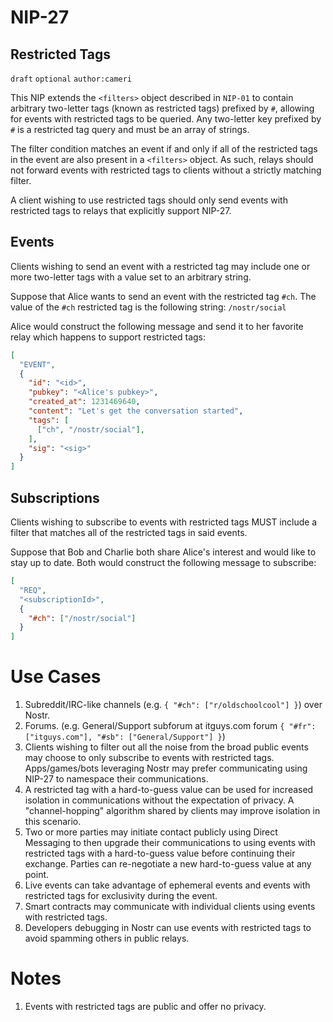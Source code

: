 NIP-27
======

Restricted Tags
---------------

`draft` `optional` `author:cameri`

This NIP extends the `<filters>` object described in `NIP-01` to contain
arbitrary two-letter tags (known as restricted tags) prefixed by `#`, allowing
for events with restricted tags to be queried. Any two-letter key prefixed by
`#` is a restricted tag query and must be an array of strings.

The filter condition matches an event if and only if all of the restricted tags
in the event are also present in a `<filters>` object. As such, relays should not
forward events with restricted tags to clients without a strictly matching filter.

A client wishing to use restricted tags should only send events with restricted
tags to relays that explicitly support NIP-27.

## Events

Clients wishing to send an event with a restricted tag may include one or more
two-letter tags with a value set to an arbitrary string.

Suppose that Alice wants to send an event with the restricted tag `#ch`. The value
of the `#ch` restricted tag is the following string: `/nostr/social`

Alice would construct the following message and send it to her favorite relay
which happens to support restricted tags:

```json
[
  "EVENT",
  {
    "id": "<id>",
    "pubkey": "<Alice's pubkey>",
    "created_at": 1231469640,
    "content": "Let's get the conversation started",
    "tags": [
      ["ch", "/nostr/social"],
    ],
    "sig": "<sig>"
  }
]
```

## Subscriptions

Clients wishing to subscribe to events with restricted tags MUST include a filter
that matches all of the restricted tags in said events.

Suppose that Bob and Charlie both share Alice's interest and would like to stay
up to date. Both would construct the following message to subscribe:

```json
[
  "REQ",
  "<subscriptionId>",
  {
    "#ch": ["/nostr/social"]
  }
]
```

# Use Cases

1. Subreddit/IRC-like channels (e.g. `{ "#ch": ["r/oldschoolcool"] }`) over Nostr.
2. Forums. (e.g. General/Support subforum at itguys.com forum
  `{ "#fr": ["itguys.com"], "#sb": ["General/Support"] }`)
3. Clients wishing to filter out all the noise from the broad public events may
choose to only subscribe to events with restricted tags. Apps/games/bots leveraging
Nostr may prefer communicating using NIP-27 to namespace their communications.
4. A restricted tag with a hard-to-guess value can be used for increased isolation
in communications without the expectation of privacy. A "channel-hopping" algorithm
shared by clients may improve isolation in this scenario.
5. Two or more parties may initiate contact publicly using Direct Messaging to then
upgrade their communications to using events with restricted tags with a hard-to-guess
value before continuing their exchange. Parties can re-negotiate a new hard-to-guess
value at any point.
6. Live events can take advantage of ephemeral events and events with restricted
tags for exclusivity during the event.
7. Smart contracts may communicate with individual clients using events with
restricted tags.
8. Developers debugging in Nostr can use events with restricted tags to avoid spamming
others in public relays.


# Notes

1. Events with restricted tags are public and offer no privacy.
